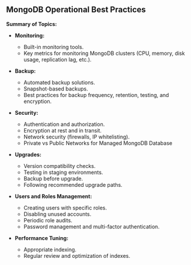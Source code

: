 
## MongoDB Operational Best Practices

**Summary of Topics:**

- **Monitoring:**
  - Built-in monitoring tools.
  - Key metrics for monitoring MongoDB clusters (CPU, memory, disk usage, replication lag, etc.).

- **Backup:**
  - Automated backup solutions.
  - Snapshot-based backups.
  - Best practices for backup frequency, retention, testing, and encryption.

- **Security:**
  - Authentication and authorization.
  - Encryption at rest and in transit.
  - Network security (firewalls, IP whitelisting).
  - Private vs Public Networks for Managed MongoDB Database

- **Upgrades:**
  - Version compatibility checks.
  - Testing in staging environments.
  - Backup before upgrade.
  - Following recommended upgrade paths.

- **Users and Roles Management:**
  - Creating users with specific roles.
  - Disabling unused accounts.
  - Periodic role audits.
  - Password management and multi-factor authentication.

- **Performance Tuning:**
  - Appropriate indexing.
  - Regular review and optimization of indexes.
